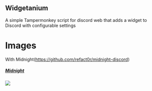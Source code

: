 ## Widgetanium
A simple Tampermonkey script for discord web that adds a widget to Discord with configurable settings

# Images
With Midnight(https://github.com/refact0r/midnight-discord)
##### [Midnight](https://github.com/refact0r/midnight-discord)

![](https://ik.imagekit.io/zapgaming/image_2025-07-17_130850332.png?updatedAt=1752728936183)

